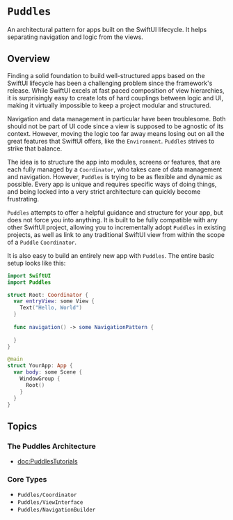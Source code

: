 # ``Puddles``


An architectural pattern for apps built on the SwiftUI lifecycle. It helps separating navigation and logic from the views.

## Overview

Finding a solid foundation to build well-structured apps based on the SwiftUI lifecycle has been a challenging problem since the framework's release. While SwiftUI excels at fast paced composition of view hierarchies, it is surprisingly easy to create lots of hard couplings between logic and UI, making it virtually impossible to keep a project modular and structured. 

Navigation and data management in particular have been troublesome. Both should not be part of UI code since a view is supposed to be agnostic of its context. However, moving the logic too far away means losing out on all the great features that SwiftUI offers, like the `Environment`. `Puddles` strives to strike that balance.

The idea is to structure the app into modules, screens or features, that are each fully managed by a `Coordinator`, who takes care of data management and navigation. However, `Puddles` is trying to be as flexible and dynamic as possible. Every app is unique and requires specific ways of doing things, and being locked into a very strict architecture can quickly become frustrating. 

`Puddles` attempts to offer a helpful guidance and structure for your app, but does not force you into anything. It is built to be fully compatible with any other SwiftUI project, allowing you to incrementally adopt `Puddles` in existing projects, as well as link to any traditional SwiftUI view from within the scope of a `Puddle` `Coordinator`.

It is also easy to build an entirely new app with `Puddles`. The entire basic setup looks like this:

```swift
import SwiftUI
import Puddles

struct Root: Coordinator {
  var entryView: some View {
    Text("Hello, World")
  }
  
  func navigation() -> some NavigationPattern {
    
  }
}

@main
struct YourApp: App {
  var body: some Scene {
    WindowGroup {
      Root()
    }
  }
}
```

## Topics

### The Puddles Architecture

- <doc:PuddlesTutorials>

### Core Types

- ``Puddles/Coordinator``
- ``Puddles/ViewInterface``
- ``Puddles/NavigationBuilder``

